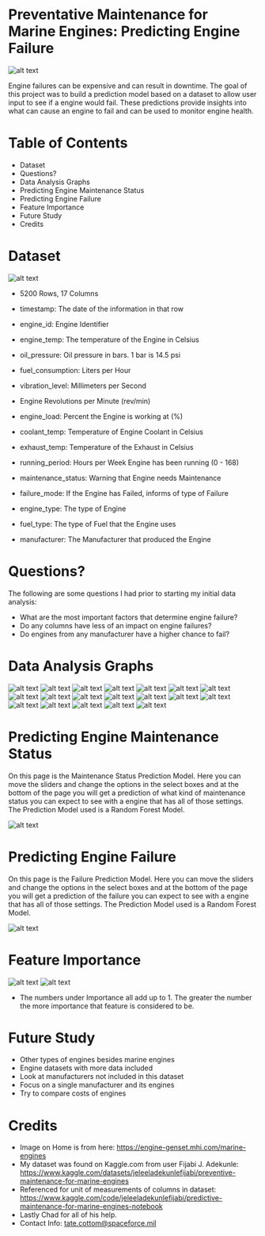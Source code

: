 # Preventative Maintenance for Marine Engines: Predicting Engine Failure

![alt text](Images/Mitsubishi-Marine-Engine.png)

Engine failures can be expensive and can result in downtime. The goal of this project was to build a prediction model based on a dataset to allow user input to see if a engine would fail. These predictions provide insights into what can cause an engine to fail and can be used to monitor engine health.

# Table of Contents

- Dataset
- Questions?
- Data Analysis Graphs
- Predicting Engine Maintenance Status
- Predicting Engine Failure
- Feature Importance
- Future Study
- Credits

# Dataset

![alt text](Images/dataset_picture.png)

- 5200 Rows, 17 Columns

- timestamp: The date of the information in that row
- engine_id: Engine Identifier
- engine_temp: The temperature of the Engine in Celsius
- oil_pressure: Oil pressure in bars. 1 bar is 14.5 psi
- fuel_consumption: Liters per Hour
- vibration_level: Millimeters per Second
- Engine Revolutions per Minute (rev/min)
- engine_load: Percent the Engine is working at (%)
- coolant_temp: Temperature of Engine Coolant in Celsius
- exhaust_temp: Temperature of the Exhaust in Celsius
- running_period: Hours per Week Engine has been running (0 - 168)
- maintenance_status: Warning that Engine needs Maintenance
- failure_mode: If the Engine has Failed, informs of type of Failure
- engine_type: The type of Engine
- fuel_type: The type of Fuel that the Engine uses
- manufacturer: The Manufacturer that produced the Engine

# Questions?

The following are some questions I had prior to starting my initial data analysis:

- What are the most important factors that determine engine failure?
- Do any columns have less of an impact on engine failures?
- Do engines from any manufacturer have a higher chance to fail?

# Data Analysis Graphs

![alt text](Images/manufacturer_vs_failures.png)
![alt text](Images/failure_mode_vs_engines.png)
![alt text](Images/maintenance_status_vs_engines.png)
![alt text](Images/engine_type_vs_engines.png)
![alt text](Images/fuel_vs_engines.png)
![alt text](Images/engine_running_vs_fuel_consumption_hour.png)
![alt text](Images/engine_running_vs_fuel_consumption_week.png)
![alt text](Images/fuel_consumption_week_vs_fuel_consumption_hour.png)
![alt text](Images/engine_load_vs_coolant_temp.png)
![alt text](Images/engine_load_vs_vibration_level.png)
![alt text](Images/engine_load_vs_fuel_consumption_week.png)
![alt text](Images/engine_load_vs_oil_pressure.png)
![alt text](Images/engine_load_vs_engine_temp.png)
![alt text](Images/oil_pressure_vs_coolant_temp.png)
![alt text](Images/engine_temp_vs_coolant_temp.png)
![alt text](Images/vibration_level_vs_oil_pressure.png)
![alt text](Images/oil_pressure_vs_fuel_consumption_week.png)
![alt text](Images/oil_pressure_vs_engine_temp.png)
![alt text](Images/correlations_heatmap.png)

# Predicting Engine Maintenance Status

On this page is the Maintenance Status Prediction Model. Here you can move the sliders and change the options in the select boxes and at the bottom of the page you will get a prediction of what kind of maintenance status you can expect to see with a engine that has all of those settings. The Prediction Model used is a Random Forest Model.

![alt text](Images/maint_status_streamlit.png)

# Predicting Engine Failure

On this page is the Failure Prediction Model. Here you can move the sliders and change the options in the select boxes and at the bottom of the page you will get a prediction of the failure you can expect to see with a engine that has all of those settings. The Prediction Model used is a Random Forest Model.

![alt text](Images/failure_mode_streamlit.png)

# Feature Importance

![alt text](Images/Feature_Importance_Maint_Status.png)
![alt text](Images/Feature_Importance_Fail_Type.png)

- The numbers under Importance all add up to 1. The greater the number the more importance that feature is considered to be.

# Future Study

- Other types of engines besides marine engines
- Engine datasets with more data included
- Look at manufacturers not included in this dataset
- Focus on a single manufacturer and its engines
- Try to compare costs of engines

# Credits

- Image on Home is from here: https://engine-genset.mhi.com/marine-engines
- My dataset was found on Kaggle.com from user Fijabi J. Adekunle: https://www.kaggle.com/datasets/jeleeladekunlefijabi/preventive-maintenance-for-marine-engines
- Referenced for unit of measurements of columns in dataset: https://www.kaggle.com/code/jeleeladekunlefijabi/predictive-maintenance-for-marine-engines-notebook
- Lastly Chad for all of his help.
- Contact Info: tate.cottom@spaceforce.mil